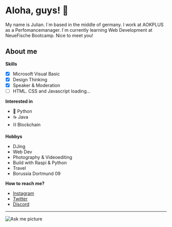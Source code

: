 # Aloha, guys! 🦩

My name is Julian. I´m based in the middle of germany. I work at AOKPLUS as a Perfomancemanager. 
I´m currently learning Web Development at NeueFische Bootcamp. Nice to meet you! 

## About me

**Skills**
- [x] Microsoft Visual Basic
- [x] Design Thinking
- [x] Speaker & Moderation 
- [ ] HTML. CSS and Javascript loading... 

**Interested in** 
- 🐍 Python
- :coffee: Java
- ⛓️ Blockchain

**Hobbys**
* DJing
* Web Dev
* Photography & Videoediting
* Build with Raspi & Python
* Travel
* Borussia Dortmund 09 

**How to reach me?**
- [Instagram](https://instagram.com/julianhrt)
- [Twitter](https://twitter.com/hirtjulian09)
- [Discord](https://discord.com/julianseleven)

---
![Ask me picture](https://encrypted-tbn0.gstatic.com/images?q=tbn:ANd9GcTwEGm0k5WxhZMJD8XZZEv221aOPoJFpIH_0A&usqp=CAU)


